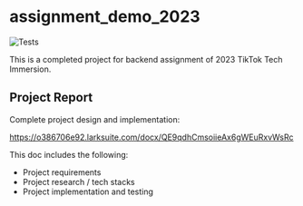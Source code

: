 # assignment_demo_2023

![Tests](https://github.com/weixingp/tiktok-tech-immersion-2023/actions/workflows/test.yml/badge.svg)

This is a completed project for backend assignment of 2023 TikTok Tech Immersion.

## Project Report
Complete project design and implementation:

https://o386706e92.larksuite.com/docx/QE9qdhCmsoiieAx6gWEuRxvWsRc

This doc includes the following:
- Project requirements
- Project research / tech stacks
- Project implementation and testing